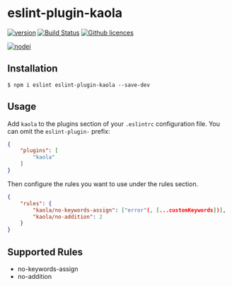 # eslint-plugin-kaola

[![version](https://img.shields.io/npm/v/eslint-plugin-kaola.svg)](https://www.npmjs.com/package/eslint-plugin-kaola) 
[![Build Status](https://img.shields.io/travis/Deol/eslint-plugin-kaola.svg)](https://travis-ci.org/Deol/eslint-plugin-kaola)
[![Github licences](https://img.shields.io/github/license/Deol/eslint-plugin-kaola.svg)](https://github.com/Deol/eslint-plugin-kaola/blob/master/LICENSE)

[![nodei](https://nodei.co/npm/eslint-plugin-kaola.png?downloads=true)](https://www.npmjs.com/package/eslint-plugin-kaola)

## Installation

```
$ npm i eslint eslint-plugin-kaola --save-dev
```

## Usage

Add `kaola` to the plugins section of your `.eslintrc` configuration file. You can omit the `eslint-plugin-` prefix:

```json
{
    "plugins": [
        "kaola"
    ]
}
```

Then configure the rules you want to use under the rules section.

```json
{
    "rules": {
        "kaola/no-keywords-assign": ["error"(, [...customKeywords])],
        "kaola/no-addition": 2
    }
}
```

## Supported Rules

* no-keywords-assign
* no-addition